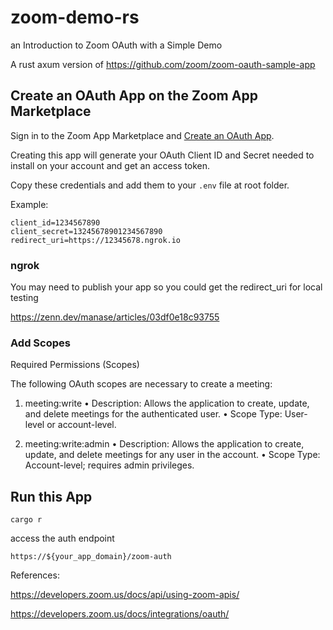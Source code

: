 # zoom-demo-rs

an Introduction to Zoom OAuth with a Simple Demo

A rust axum version of https://github.com/zoom/zoom-oauth-sample-app

## Create an OAuth App on the Zoom App Marketplace

Sign in to the Zoom App Marketplace and [Create an OAuth App](https://marketplace.zoom.us/develop/create?source=devdocs).

Creating this app will generate your OAuth Client ID and Secret needed to install on your account and get an access token.

Copy these credentials and add them to your `.env` file at root folder.

Example:

```
client_id=1234567890
client_secret=13245678901234567890
redirect_uri=https://12345678.ngrok.io
```

### ngrok

You may need to publish your app so you could get the redirect_uri for local testing

https://zenn.dev/manase/articles/03df0e18c93755

### Add Scopes

Required Permissions (Scopes)

The following OAuth scopes are necessary to create a meeting:

1. meeting:write
   • Description: Allows the application to create, update, and delete meetings for the authenticated user.
   • Scope Type: User-level or account-level.

2. meeting:write:admin
   • Description: Allows the application to create, update, and delete meetings for any user in the account.
   • Scope Type: Account-level; requires admin privileges.

## Run this App

```
cargo r
```

access the auth endpoint

```
https://${your_app_domain}/zoom-auth
```

References:

https://developers.zoom.us/docs/api/using-zoom-apis/

https://developers.zoom.us/docs/integrations/oauth/
